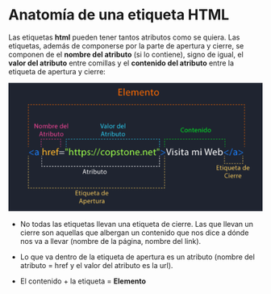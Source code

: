 # Anatomía de una etiqueta HTML
Las etiquetas **html** pueden tener tantos atributos como se quiera. Las etiquetas, además de componerse por la parte de apertura y cierre, se componen de el **nombre del atributo** (si lo contiene), signo de igual, el **valor del atributo** entre comillas y el **contenido del atributo** entre la etiqueta de apertura y cierre:

![anatomia etiqueta](./sources/anatomia%20etiqueta.png)


* No todas las etiquetas llevan una etiqueta de cierre. Las que llevan un cierre son aquellas que albergan un contenido que nos dice a dónde nos va a llevar (nombre de la página, nombre del link).

* Lo que va dentro de la etiqueta de apertura es un atributo (nombre del atributo = href y el valor del atributo es la url).

* El contenido + la etiqueta = **Elemento**
